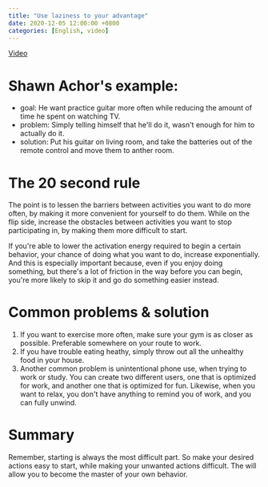```yaml
---
title: "Use laziness to your advantage"
date: 2020-12-05 12:00:00 +0800
categories: [English, video]
---
```


[Video](https://www.youtube.com/watch?v=lj5SzG4XHJo)

# Shawn Achor's example:

- goal: He want practice guitar more often while reducing the amount of time he spent on watching TV.
- problem: Simply telling himself that he'll do it, wasn't enough for him to actually do it.
- solution: Put his guitar on living room, and take the batteries out of the remote control and move them to anther room.

#  The 20 second rule

The point is to lessen the barriers between activities you want to do more often, by making it more convenient for yourself to do them. While on the flip side, increase the obstacles between activities you want to stop participating in, by making them more difficult to start.

If you're able to lower the activation energy required to begin a certain behavior, your chance of doing what you want to do, increase exponentially. And this is especially important because, even if you enjoy doing something, but there's a lot of friction in the way before you can begin, you're more likely to skip it and go do something easier instead.

# Common problems & solution

1. If you want to exercise more often, make sure your gym is as closer as possible. Preferable somewhere on your route to work.
2. If you have trouble eating heathy, simply throw out all the unhealthy food in your house.
3. Another common problem is unintentional phone use, when trying to work or study. You can create two different users, one that is optimized for work, and another one that is optimized for fun. Likewise, when you want to relax, you don't have anything to remind you of work, and you can fully unwind.

# Summary

Remember, starting is always the most difficult part. So make your desired actions easy to start, while making your unwanted actions difficult. The will allow you to become the master of your own behavior.